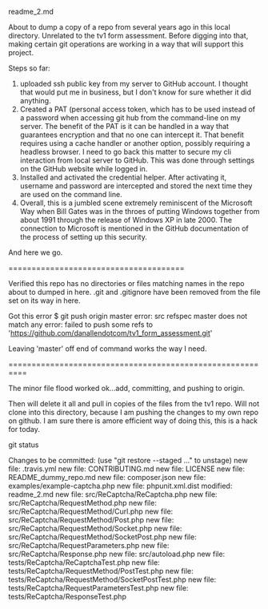 readme_2.md

About to dump a copy of a repo from several years ago in this local directory.  Unrelated to the tv1 form assessment.  Before digging into that, making certain git operations are working in a way that will support this project.

Steps so far:
1.  uploaded ssh public key from my server to GitHub account.  I thought that would put me in business, but I don't know for sure whether it did anything.
2.  Created a PAT (personal access token, which has to be used instead of a password when accessing git hub from the command-line on my server.  The benefit of the PAT is it can be handled in a way that guarantees encryption and that no one can intercept it.  That benefit requires using a cache handler or another option, possibly requiring a headless browser.  I need to go back this matter to secure my cli interaction from local server to GitHub.  This was done through settings on the GitHub website while logged in.
3.  Installed and activated the credential helper.  After activating it, username and password are intercepted and stored the next time they are used on the command line.
4.  Overall, this is a jumbled scene extremely reminiscent of the Microsoft Way when Bill Gates was in the throes of putting Windows together from about 1991 through the release of Windows XP in late 2000.  The connection to Microsoft is mentioned in the GitHub documentation of the process of setting up this security.

And here we go.


======================================

Verified this repo has no directories or files matching names in the repo about to dumped in here.  .git and .gitignore have been removed from the file set on its way in here.


Got this error
$ git push origin master
error: src refspec master does not match any
error: failed to push some refs to 'https://github.com/danallendotcom/tv1_form_assessment.git'

Leaving 'master' off end of command works the way I need.


==========================================================


The minor file flood worked ok...add, committing, and pushing to origin.

Then will delete it all and pull in copies of the files from the tv1 repo.  Will not clone into this directory, because I am pushing the changes to my own repo on github.  I am sure there is amore efficient way of doing this, this is a hack for today.

git status

Changes to be committed:
  (use "git restore --staged <file>..." to unstage)
	new file:   .travis.yml
	new file:   CONTRIBUTING.md
	new file:   LICENSE
	new file:   README_dummy_repo.md
	new file:   composer.json
	new file:   examples/example-captcha.php
	new file:   phpunit.xml.dist
	modified:   readme_2.md
	new file:   src/ReCaptcha/ReCaptcha.php
	new file:   src/ReCaptcha/RequestMethod.php
	new file:   src/ReCaptcha/RequestMethod/Curl.php
	new file:   src/ReCaptcha/RequestMethod/Post.php
	new file:   src/ReCaptcha/RequestMethod/Socket.php
	new file:   src/ReCaptcha/RequestMethod/SocketPost.php
	new file:   src/ReCaptcha/RequestParameters.php
	new file:   src/ReCaptcha/Response.php
	new file:   src/autoload.php
	new file:   tests/ReCaptcha/ReCaptchaTest.php
	new file:   tests/ReCaptcha/RequestMethod/PostTest.php
	new file:   tests/ReCaptcha/RequestMethod/SocketPostTest.php
	new file:   tests/ReCaptcha/RequestParametersTest.php
	new file:   tests/ReCaptcha/ResponseTest.php
